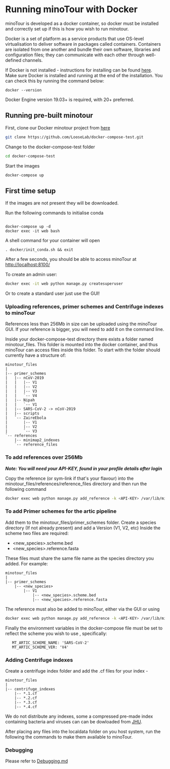 # Running minoTour with Docker
minoTour is developed as a docker container, so docker must be installed and correctly set up if this is how you wish to run minotour.

Docker is a set of platform as a service products that use OS-level virtualisation to deliver software in packages called containers. 
Containers are isolated from one another and bundle their own software, libraries and configuration files;
they can communicate with each other through well-defined channels.

If Docker is not installed - instructions for installing can be found [here](https://docs.docker.com/install/).
Make sure Docker is installed and running at the end of the installation. You can check this by running the command below:

```shell
docker --version
```

Docker Engine version 19.03+ is required, with 20+ preferred.

## Running pre-built minotour

First, clone our Docker minotour project from [here](https://github.com/LooseLab/docker-compose-test)

```bash
git clone https://github.com/LooseLab/docker-compose-test.git
```

Change to the docker-compose-test folder
```bash
cd docker-compose-test
``` 

Start the images
```bash
docker-compose up
```

## First time setup
If the images are not present they will be downloaded.

Run the following commands to initialise conda

```docker

docker-compose up -d
docker exec -it web bash
```
A shell command for your container will open
```shell
. docker/init_conda.sh && exit
```


After a few seconds, you should be able to access minoTour at <http://localhost:8100/>

To create an admin user:

```bash
docker exec -it web python manage.py createsuperuser
``` 

Or to create a standard user just use the GUI!


### Uploading references, primer schemes and Centrifuge indexes to minoTour

References less than 256Mb in size can be uploaded using the minoTour GUI. If your reference is bigger, you will need to add it on the command line.

Inside your docker-compose-test directory there exists a folder named minotour_files. This folder is mounted into the docker container, and thus minoTour
can access files inside this folder. To start with the folder should currently have a structure of:
 
    minotour_files
    |
    |-- primer_schemes
    |   |-- nCoV-2019
    |   |   |-- V1
    |   |   |-- V2
    |   |   |-- V3
    |   |   `-- V4
    |   |-- Nipah
    |   |   `-- V1
    |   |-- SARS-CoV-2 -> nCoV-2019
    |   |-- scripts
    |   `-- ZaireEbola
    |       |-- V1
    |       |-- V2
    |       `-- V3
    `-- references
        |-- minimap2_indexes
        `-- reference_files

### To add references over 256Mb
*__Note: You will need your API-KEY, found in your profile details after login__*

Copy the reference (or sym-link if that's your flavour) into the minotour_files/references/reference_files directory and then run the following command
```bash
docker exec web python manage.py add_reference -k <API-KEY> /var/lib/minotour/apps/data/references/reference_files/<REF_FILE_NAME>
```

### To add Primer schemes for the artic pipeline
Add them to the minotour_files/primer_schemes folder. Create a species directory (If not already present) and add a Version (V1, V2, etc)
Inside the scheme two files are required:
- <new_species>.scheme.bed
- <new_species>.reference.fasta

These files must share the same file name as the species directory you added.
For example:

    minotour_files
    |
    |-- primer_schemes
        |-- <new_species>
            |-- V1
                |-- <new_species>.scheme.bed
                |-- <new_species>.reference.fasta

The reference must also be added to minoTour, either via the GUI or using 
```bash
docker exec web python manage.py add_reference -k <API-KEY> /var/lib/minotour/apps/data/primer_schemes/<new_species>/<V*>/<new_species>.reference.fasta
```

Finally the environment variables in the docker-compose file must be set to reflect the scheme you wish to use
, specifically: 
 ```docker
    MT_ARTIC_SCHEME_NAME: 'SARS-CoV-2'
    MT_ARTIC_SCHEME_VER: 'V4'
```

### Adding Centrifuge indexes

Create a centrifuge index folder and add the .cf files for your index - 
    
    minotour_files
    |
    |-- centrifuge_indexes
        |-- *.1.cf
        |-- *.2.cf
        |-- *.3.cf
        |-- *.4.cf

We do not distribute any indexes, some a compressed pre-made index containing bacteria and viruses can can be dowloaded from [JHU](ftp://ftp.ccb.jhu.edu/pub/infphilo/centrifuge/data/p_compressed_2018_4_15.tar.gz).
 
After placing any files into the localdata folder on you host system, run the following the commands to
make them available to minoTour.

### Debugging
Please refer to [Debugging.md](Debugging.md)
